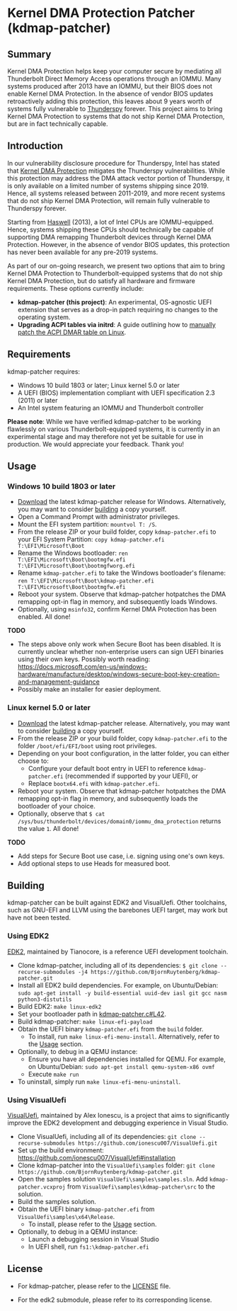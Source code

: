 # Kernel DMA Protection Patcher (kdmap-patcher)

## Summary
Kernel DMA Protection helps keep your computer secure by mediating all Thunderbolt Direct Memory Access operations through an IOMMU. Many systems produced after 2013 have an IOMMU, but their BIOS does not enable Kernel DMA Protection. In the absence of vendor BIOS updates retroactively adding this protection, this leaves about 9 years worth of systems fully vulnerable to [Thunderspy](https://thunderspy.io) forever. This project aims to bring Kernel DMA Protection to systems that do not ship Kernel DMA Protection, but are in fact technically capable.

## Introduction
In our vulnerability disclosure procedure for Thunderspy, Intel has stated that [Kernel DMA Protection](https://thunderspy.io/#kernel-dma-protection) mitigates the Thunderspy vulnerabilities. While this protection may address the DMA attack vector portion of Thunderspy, it is only available on a limited number of systems shipping since 2019. Hence, all systems released between 2011-2019, and more recent systems that do not ship Kernel DMA Protection, will remain fully vulnerable to Thunderspy forever.

Starting from [Haswell](https://en.wikipedia.org/wiki/Haswell_(microarchitecture)) (2013), a lot of Intel CPUs are IOMMU-equipped. Hence, systems shipping these CPUs should technically be capable of supporting DMA remapping Thunderbolt devices through Kernel DMA Protection. However, in the absence of vendor BIOS updates, this protection has never been available for any pre-2019 systems.

As part of our on-going research, we present two options that aim to bring Kernel DMA Protection to Thunderbolt-equipped systems that do not ship Kernel DMA Protection, but do satisfy all hardware and firmware requirements. These options currently include:

- **kdmap-patcher (this project)**: An experimental, OS-agnostic UEFI extension that serves as a drop-in patch requiring no changes to the operating system.
- **Upgrading ACPI tables via initrd**: A guide outlining how to [manually patch the ACPI DMAR table on Linux](Thunderspy-ACPI-table-upgrade.md).


## Requirements
kdmap-patcher requires:

- Windows 10 build 1803 or later; Linux kernel 5.0 or later
- A UEFI (BIOS) implementation compliant with UEFI specification 2.3 (2011) or later
- An Intel system featuring an IOMMU and Thunderbolt controller

**Please note**: While we have verified kdmap-patcher to be working flawlessly on various Thunderbolt-equipped systems, it is currently in an experimental stage and may therefore not yet be suitable for use in production. We would appreciate your feedback. Thank you!

## Usage

### Windows 10 build 1803 or later

- [Download](https://github.com/BjornRuytenberg/tsap/releases) the latest kdmap-patcher release for Windows. Alternatively, you may want to consider [building](#using-visualuefi) a copy yourself.
- Open a Command Prompt with administrator privileges.
- Mount the EFI system partition: `mountvol T: /S`.
- From the release ZIP or your build folder, copy `kdmap-patcher.efi` to your EFI System Partition: `copy kdmap-patcher.efi T:\EFI\Microsoft\Boot`
- Rename the Windows bootloader: `ren T:\EFI\Microsoft\Boot\bootmgfw.efi T:\EFI\Microsoft\Boot\bootmgfworg.efi`
- Rename `kdmap-patcher.efi` to take the Windows bootloader's filename: `ren T:\EFI\Microsoft\Boot\kdmap-patcher.efi T:\EFI\Microsoft\Boot\bootmgfw.efi`
- Reboot your system. Observe that kdmap-patcher hotpatches the DMA remapping opt-in flag in memory, and subsequently loads Windows.
- Optionally, using `msinfo32`, confirm Kernel DMA Protection has been enabled. All done!

**TODO**

- The steps above only work when Secure Boot has been disabled. It is currently unclear whether non-enterprise users can sign UEFI binaries using their own keys. Possibly worth reading: https://docs.microsoft.com/en-us/windows-hardware/manufacture/desktop/windows-secure-boot-key-creation-and-management-guidance
- Possibly make an installer for easier deployment.

### Linux kernel 5.0 or later

- [Download](https://github.com/BjornRuytenberg/tsap/releases) the latest kdmap-patcher release. Alternatively, you may want to consider [building](#using-edk2) a copy yourself.
- From the release ZIP or your build folder, copy `kdmap-patcher.efi` to the folder `/boot/efi/EFI/boot` using root privileges.
- Depending on your boot configuration, in the latter folder, you can either choose to:
	- Configure your default boot entry in UEFI to reference `kdmap-patcher.efi` (recommended if supported by your UEFI), or
	- Replace `bootx64.efi` with `kdmap-patcher.efi`.
- Reboot your system. Observe that kdmap-patcher hotpatches the DMA remapping opt-in flag in memory, and subsequently loads the bootloader of your choice.
- Optionally, observe that `$ cat /sys/bus/thunderbolt/devices/domain0/iommu_dma_protection` returns the value `1`. All done!

**TODO**

- Add steps for Secure Boot use case, i.e. signing using one's own keys.
- Add optional steps to use Heads for measured boot.

## Building
kdmap-patcher can be built against EDK2 and VisualUefi. Other toolchains, such as GNU-EFI and LLVM using the barebones UEFI target, may work but have not been tested.

### Using EDK2
[EDK2](https://github.com/tianocore/edk2/), maintained by Tianocore, is a reference UEFI development toolchain.

- Clone kdmap-patcher, including all of its dependencies: `$ git clone --recurse-submodules -j4 https://github.com/BjornRuytenberg/kdmap-patcher.git`
- Install all EDK2 build dependencies. For example, on Ubuntu/Debian: `sudo apt-get install -y build-essential uuid-dev iasl git gcc nasm python3-distutils`
- Build EDK2: `make linux-edk2`
- Set your bootloader path in [kdmap-patcher.c#L42](https://github.com/BjornRuytenberg/kdmap-patcher/blob/master/src/kdmap-patcher.c#L42).
- Build kdmap-patcher: `make linux-efi-payload`
- Obtain the UEFI binary `kdmap-patcher.efi` from the `build` folder.
	- To install, run `make linux-efi-menu-install`. Alternatively, refer to the [Usage](#linux-kernel-50-or-later) section.
- Optionally, to debug in a QEMU instance:
	- Ensure you have all dependencies installed for QEMU. For example, on Ubuntu/Debian: `sudo apt-get install qemu-system-x86 ovmf`
	- Execute `make run`
- To uninstall, simply run `make linux-efi-menu-uninstall`.

### Using VisualUefi
[VisualUefi](https://github.com/ionescu007/VisualUefi), maintained by Alex Ionescu, is a project that aims to significantly improve the EDK2 development and debugging experience in Visual Studio.

- Clone VisualUefi, including all of its dependencies: `git clone --recurse-submodules https://github.com/ionescu007/VisualUefi.git`
- Set up the build environment: https://github.com/ionescu007/VisualUefi#installation
- Clone kdmap-patcher into the `VisualUefi\samples` folder: `git clone https://github.com/BjornRuytenberg/kdmap-patcher.git`
- Open the samples solution `VisualUefi\samples\samples.sln`. Add `kdmap-patcher.vcxproj` from `VisualUefi\samples\kdmap-patcher\src` to the solution.
- Build the samples solution.
- Obtain the UEFI binary `kdmap-patcher.efi` from `VisualUefi\samples\x64\Release`.
	- To install, please refer to the [Usage](#windows-10-build-1803-or-later) section.
- Optionally, to debug in a QEMU instance:
	- Launch a debugging session in Visual Studio
	- In UEFI shell, run `fs1:\kdmap-patcher.efi`

## License

- For kdmap-patcher, please refer to the [LICENSE](LICENSE) file.

- For the edk2 submodule, please refer to its corresponding license.